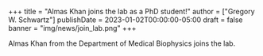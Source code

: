 +++
title = "Almas Khan joins the lab as a PhD student!"
author = ["Gregory W. Schwartz"]
publishDate = 2023-01-02T00:00:00-05:00
draft = false
banner = "img/news/join_lab.png"
+++

Almas Khan from the Department of Medical Biophysics joins the lab.
